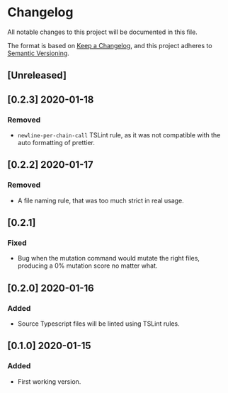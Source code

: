 # Changelog

All notable changes to this project will be documented in this file.

The format is based on [Keep a Changelog](https://keepachangelog.com/en/1.0.0/),
and this project adheres to [Semantic Versioning](https://semver.org/spec/v2.0.0.html).

## [Unreleased]

## [0.2.3] 2020-01-18

### Removed

- `newline-per-chain-call` TSLint rule, as it was not compatible with the auto formatting of prettier.

## [0.2.2] 2020-01-17

### Removed

- A file naming rule, that was too much strict in real usage.

## [0.2.1]

### Fixed

- Bug when the mutation command would mutate the right files, producing a 0% mutation score no matter what.

## [0.2.0] 2020-01-16

### Added

- Source Typescript files will be linted using TSLint rules.

## [0.1.0] 2020-01-15

### Added

- First working version.
